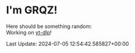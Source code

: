 # I'm GRQZ!
Here should be something random:  
Working on [yt-dlp](https://github.com/yt-dlp/yt-dlp)!


Last Update: 2024-07-05 12:54:42.585827+00:00
